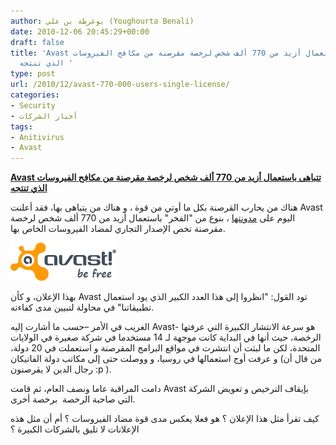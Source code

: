 ```yaml
---
author: يوغرطة بن علي (Youghourta Benali)
date: 2010-12-06 20:45:29+00:00
draft: false
title: 'Avast تتباهى باستعمال أزيد من 770 ألف شخص لرخصة مقرصنة من مكافح الفيروسات
  الذي تنتجه '
type: post
url: /2010/12/avast-770-000-users-single-license/
categories:
- Security
- أخبار الشركات
tags:
- Anitivirus
- Avast
---
```


**[Avast تتباهى باستعمال أزيد من 770 ألف شخص لرخصة مقرصنة من مكافح الفيروسات الذي تنتجه](https://www.it-scoop.com/2010/12/avast-770-000-users-single-license)**


هناك من يحارب القرصنة بكل ما أوتي من قوة ، و هناك من يتباهى بها، فقد أعلنت Avast اليوم على [مدونتها](http://www.avast.com/pr-avast-software-over-770-000-pirates-plus-2-in-the-vatican) ، بنوع من "الفخر" باستعمال أزيد من 770 ألف شخص لرخصة مقرصنة تخص الإصدار التجاري لمضاد الفيروسات الخاص بها.

[![](avast-logo.png)
](https://www.it-scoop.com/2010/12/avast-770-000-users-single-license)

بهذا الإعلان، و كأن Avast تود القول: "انظروا إلى هذا العدد الكبير الذي يود استعمال تطبيقاتنا" في محاولة لتبيين مدى كفاءته.

الغريب في الأمر –حسب ما أشارت إليه Avast- هو سرعة الانتشار الكبيرة التي عرفتها الرخصة، حيث أنها في البداية كانت موجهة لـ 14 مستخدما في شركة صغيرة في الولايات المتحدة، لكن ما لبثت أن انتشرت في مواقع البرامج المقرصنة و استعملت في 20 دولة، و عرفت أوج استعمالها في روسيا، و ووصلت حتى إلى مكاتب دولة الفاتيكان (من قال أن رجال الدين لا يقرصنون :p ).

دامت المراقبة عاما ونصف العام، ثم قامت Avast بإيقاف الترخيص و تعويض الشركة التي صاحبة الرخصة  برخصة أخرى.

كيف تقرأ مثل هذا الإعلان ؟ هو فعلا يعكس مدى قوة مضاد الفيروسات ؟ أم أن مثل هذه الإعلانات لا تليق بالشركات الكبيرة ؟
